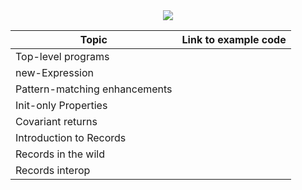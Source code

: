 <center>
  <img src="https://orly-appstore.herokuapp.com/generate?title=.NET%205%20%26%20C%23%209&top_text=Just%20the%20latest%20and%20greatest&author=Thomas%20Br%C3%BCggemann&image_code=6&theme=7&guide_text=A%20Hands-on%20Overview&guide_text_placement=bottom_right" />
</center>

| Topic                         | Link to example code |
|-------------------------------|----------------------|
| Top-level programs            |                      |
| new-Expression                |                      |
| Pattern-matching enhancements |                      |
| Init-only Properties          |                      |
| Covariant returns             |                      |
| Introduction to Records       |                      |
| Records in the wild           |                      |
| Records interop               |                      |